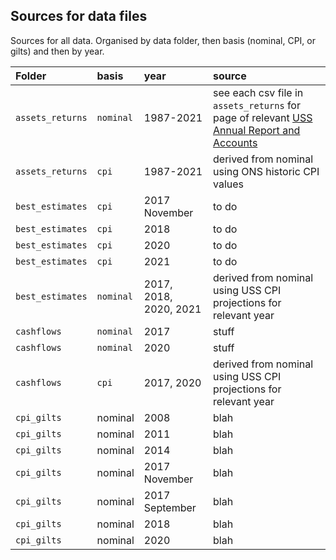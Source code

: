 ## Sources for data files 

Sources for all data. Organised by data folder, then basis (nominal, CPI, or gilts) and then by year.


| Folder | basis | year | source |
|:--|:--|:--|:--| 
| `assets_returns`| `nominal`| 1987-2021 |see each csv file in `assets_returns` for page of relevant [USS Annual Report and Accounts](https://github.com/SussexUCU/USS/tree/main/docs/reports_accounts 'report_accounts') |   
| `assets_returns`| `cpi`| 1987-2021 | derived from nominal using ONS historic CPI values|   
| `best_estimates`| `cpi`| 2017 November |to do |  
| `best_estimates`| `cpi`| 2018 |to do |   
| `best_estimates`| `cpi`| 2020 |to do | 
| `best_estimates`| `cpi`| 2021 |to do | 
| `best_estimates`| `nominal`| 2017, 2018, 2020, 2021 |derived from nominal using USS CPI projections for relevant year | 
| `cashflows`| `nominal`| 2017 | stuff |   
| `cashflows`| `nominal`| 2020 | stuff |   
| `cashflows`| `cpi`| 2017, 2020 | derived from nominal using USS CPI projections for relevant year |   
| `cpi_gilts`| nominal| 2008 | blah |   
| `cpi_gilts`| nominal| 2011 | blah |   
| `cpi_gilts`| nominal| 2014 | blah |   
| `cpi_gilts`| nominal| 2017 November | blah |   
| `cpi_gilts`| nominal| 2017 September | blah |   
| `cpi_gilts`| nominal| 2018 | blah |   
| `cpi_gilts`| nominal| 2020 | blah |   
